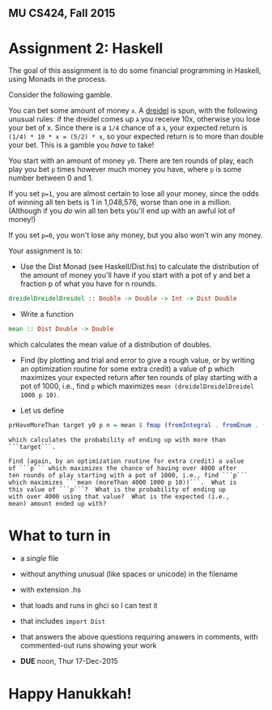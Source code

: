 MU CS424, Fall 2015
-------------------
Assignment 2: Haskell
=====================

The goal of this assignment is to do some financial programming in
Haskell, using Monads in the process.

Consider the following gamble.

You can bet some amount of money ```x```.  A
[dreidel](https://en.wikipedia.org/wiki/Dreidel) is spun, with the
following unusual rules: if the dreidel comes up ג you receive 10x,
otherwise you lose your bet of x.  Since there is a ```1/4``` chance
of a ג, your expected return is ```(1/4) * 10 * x = (5/2) * x```, so
your expected return is to more than double your bet.  This is a
gamble you *have* to take!

You start with an amount of money ```y0```.  There are ten rounds of
play, each play you bet ```p``` times however much money you have,
where ```p``` is some number between 0 and 1.

If you set ```p=1```, you are almost certain to lose all your money,
since the odds of winning all ten bets is 1 in 1,048,576, worse than
one in a million.  (Although if you *do* win all ten bets you'll end
up with an awful lot of money!)

If you set ```p=0```, you won't lose any money, but you also won't win
any money.

Your assignment is to:

* Use the Dist Monad (see Haskell/Dist.hs) to calculate the
  distribution of the amount of money you'll have if you start with a
  pot of y and bet a fraction p of what you have for n rounds.

````Haskell
dreidelDreidelDreidel :: Double -> Double -> Int -> Dist Double
````

* Write a function
````Haskell
mean :: Dist Double -> Double
````
which calculates the mean value of a distribution of doubles.

* Find (by plotting and trial and error to give a rough value, or by
  writing an optimization routine for some extra credit) a value of p
  which maximizes your expected return after ten rounds of play
  starting with a pot of 1000, i.e., find ```p``` which maximizes
  ```mean (dreidelDreidelDreidel 1000 p 10)```.

* Let us define
````Haskell
prHaveMoreThan target y0 p n = mean $ fmap (fromIntegral . fromEnum . (>= target)) $ dreidelDreidelDreidel y0 p n
````
	which calculates the probability of ending up with more than ```target```.

	Find (again, by an optimization routine for extra credit) a value
	of ```p``` which maximizes the chance of having over 4000 after
	ten rounds of play starting with a pot of 1000, i.e., find ```p```
	which maximizes ```mean (moreThan 4000 1000 p 10))```.  What is
	this value of ```p```?  What is the probability of ending up
	with over 4000 using that value?  What is the expected (i.e.,
	mean) amount ended up with?

What to turn in
===============

* a *single* file
* without anything unusual (like spaces or unicode) in the filename
* with extension .hs
* that loads and runs in ghci so I can test it
* that includes ```import Dist```
* that answers the above questions requiring answers in comments, with
  commented-out runs showing your work

* **DUE** noon, Thur 17-Dec-2015

Happy Hanukkah!
===============

